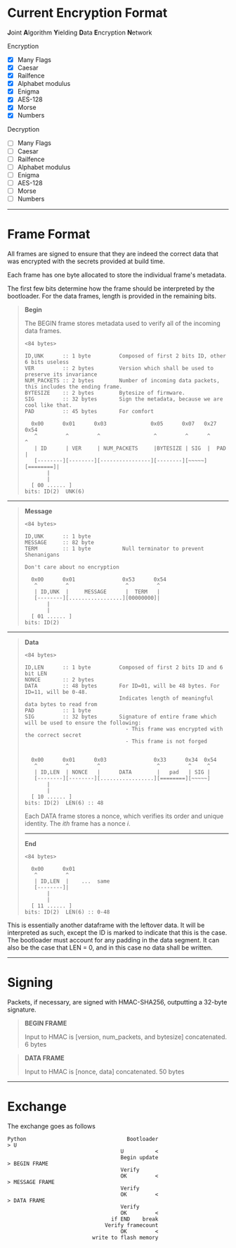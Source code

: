 # Current Encryption Format

**J**oint
**A**lgorithm
**Y**ielding
**D**ata
**E**ncryption
**N**etwork

Encryption

-   [x] Many Flags
-   [x] Caesar
-   [x] Railfence
-   [x] Alphabet modulus
-   [x] Enigma
-   [x] AES-128
-   [x] Morse
-   [x] Numbers

Decryption

-   [ ] Many Flags
-   [ ] Caesar
-   [ ] Railfence
-   [ ] Alphabet modulus
-   [ ] Enigma
-   [ ] AES-128
-   [ ] Morse
-   [ ] Numbers

---

# Frame Format

All frames are signed to ensure that they are indeed the correct data that was encrypted with the secrets provided at build time.

Each frame has one byte allocated to store the individual frame's metadata.

The first few bits determine how the frame should be interpreted by the bootloader.
For the data frames, length is provided in the remaining bits.

<blockquote>

**Begin**

The BEGIN frame stores metadata used to verify all of the incoming data frames.

```
<84 bytes>

ID,UNK      :: 1 byte         Composed of first 2 bits ID, other 6 bits useless
VER         :: 2 bytes        Version which shall be used to preserve its invariance
NUM_PACKETS :: 2 bytes        Number of incoming data packets, this includes the ending frame.
BYTESIZE    :: 2 bytes        Bytesize of firmware.
SIG         :: 32 bytes       Sign the metadata, because we are cool like that.
PAD         :: 45 bytes       For comfort

  0x00      0x01      0x03              0x05      0x07   0x27      0x54
   ^         ^         ^                 ^         ^      ^         ^
   | ID      | VER     | NUM_PACKETS     |BYTESIZE | SIG  |  PAD    |
   [--------][--------][----------------][--------][~~~~~][========]|
       |
       |
  [ 00 ...... ]
bits: ID(2)  UNK(6)
```

</blockquote>

---

<blockquote>

**Message**

```
<84 bytes>

ID,UNK      :: 1 byte
MESSAGE     :: 82 byte
TERM        :: 1 byte          Null terminator to prevent Shenanigans

Don't care about no encryption

  0x00      0x01               0x53      0x54
   ^         ^                  ^         ^
   | ID,UNK  |     MESSAGE      |  TERM   |
   [--------][.................][00000000]|
       |
       |
  [ 01 ...... ]
bits: ID(2)

```

</blockquote>

---

<blockquote>

**Data**

```
<84 bytes>

ID,LEN      :: 1 byte         Composed of first 2 bits ID and 6 bit LEN
NONCE       :: 2 bytes
DATA        :: 48 bytes       For ID=01, will be 48 bytes. For ID=11, will be 0-48.
                              Indicates length of meaningful data bytes to read from
PAD         :: 1 byte
SIG         :: 32 bytes       Signature of entire frame which will be used to ensure the following:
                                - This frame was encrypted with the correct secret
                                - This frame is not forged


  0x00      0x01      0x03               0x33      0x34  0x54
   ^         ^         ^                  ^         ^     ^
   | ID,LEN  | NONCE   |      DATA        |   pad   | SIG |
   [--------][--------][.................][========][~~~~~]
       |
       |
  [ 10 ...... ]
bits: ID(2)  LEN(6) :: 48
```

Each DATA frame stores a nonce, which verifies its order and unique identity. The _ith_ frame has a nonce _i_.

---

**End**

```
<84 bytes>

  0x00      0x01
   ^         ^
   | ID,LEN  |    ...  same
   [--------]|
       |
       |
  [ 11 ...... ]
bits: ID(2)  LEN(6) :: 0-48
```

</blockquote>

This is essentially another dataframe with the leftover data. It will be interpreted as such, except the ID is marked to indicate that this is the case. The bootloader must account for any padding in the data segment. It can also be the case that LEN = 0, and in this case no data shall be written.

---

# Signing

Packets, if necessary, are signed with HMAC-SHA256, outputting a 32-byte signature.

> **BEGIN FRAME**
>
> Input to HMAC is [version, num_packets, and bytesize] concatenated. 6 bytes

> **DATA FRAME**
>
> Input to HMAC is [nonce, data] concatenated. 50 bytes

---

# Exchange

The exchange goes as follows

```
Python                                Bootloader
> U
                                    U          <
                                    Begin update
> BEGIN FRAME
                                    Verify
                                    OK         <
> MESSAGE FRAME
                                    Verify
                                    OK         <
> DATA FRAME
                                    Verify
                                    OK         <
                                 if END    break
                               Verify framecount
                                    OK         <
                           write to flash memory

```
